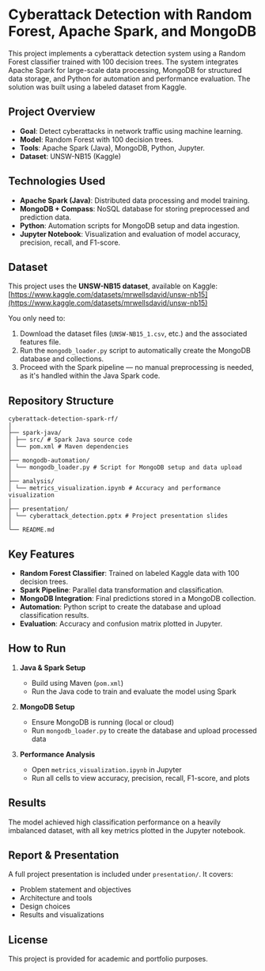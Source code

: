 # Cyberattack Detection with Random Forest, Apache Spark, and MongoDB

This project implements a cyberattack detection system using a Random Forest classifier trained with 100 decision trees. The system integrates Apache Spark for large-scale data processing, MongoDB for structured data storage, and Python for automation and performance evaluation. The solution was built using a labeled dataset from Kaggle.

## Project Overview

- **Goal**: Detect cyberattacks in network traffic using machine learning.
- **Model**: Random Forest with 100 decision trees.
- **Tools**: Apache Spark (Java), MongoDB, Python, Jupyter.
- **Dataset**: UNSW-NB15 (Kaggle)

## Technologies Used

- **Apache Spark (Java)**: Distributed data processing and model training.
- **MongoDB + Compass**: NoSQL database for storing preprocessed and prediction data.
- **Python**: Automation scripts for MongoDB setup and data ingestion.
- **Jupyter Notebook**: Visualization and evaluation of model accuracy, precision, recall, and F1-score.

## Dataset

This project uses the **UNSW-NB15 dataset**, available on Kaggle:  
[https://www.kaggle.com/datasets/mrwellsdavid/unsw-nb15](https://www.kaggle.com/datasets/mrwellsdavid/unsw-nb15)

You only need to:
1. Download the dataset files (`UNSW-NB15_1.csv`, etc.) and the associated features file.
2. Run the `mongodb_loader.py` script to automatically create the MongoDB database and collections.
3. Proceed with the Spark pipeline — no manual preprocessing is needed, as it's handled within the Java Spark code.

## Repository Structure
```
cyberattack-detection-spark-rf/
│
├── spark-java/
│ ├── src/ # Spark Java source code
│ └── pom.xml # Maven dependencies
│
├── mongodb-automation/
│ └── mongodb_loader.py # Script for MongoDB setup and data upload
│
├── analysis/
│ └── metrics_visualization.ipynb # Accuracy and performance visualization
│
├── presentation/
│ └── cyberattack_detection.pptx # Project presentation slides
│
└── README.md
```


## Key Features

- **Random Forest Classifier**: Trained on labeled Kaggle data with 100 decision trees.
- **Spark Pipeline**: Parallel data transformation and classification.
- **MongoDB Integration**: Final predictions stored in a MongoDB collection.
- **Automation**: Python script to create the database and upload classification results.
- **Evaluation**: Accuracy and confusion matrix plotted in Jupyter.

## How to Run

1. **Java & Spark Setup**  
   - Build using Maven (`pom.xml`)
   - Run the Java code to train and evaluate the model using Spark

2. **MongoDB Setup**  
   - Ensure MongoDB is running (local or cloud)
   - Run `mongodb_loader.py` to create the database and upload processed data

3. **Performance Analysis**  
   - Open `metrics_visualization.ipynb` in Jupyter
   - Run all cells to view accuracy, precision, recall, F1-score, and plots

## Results

The model achieved high classification performance on a heavily imbalanced dataset, with all key metrics plotted in the Jupyter notebook.

## Report & Presentation

A full project presentation is included under `presentation/`. It covers:
- Problem statement and objectives
- Architecture and tools
- Design choices
- Results and visualizations

## License

This project is provided for academic and portfolio purposes.
